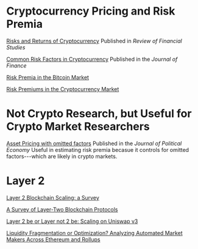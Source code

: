 
# Cryptocurrency Pricing and Risk Premia

[Risks and Returns of Cryptocurrency](https://www.nber.org/system/files/working_papers/w24877/w24877.pdf)  Published in *Review of Financial Studies*

[Common Risk Factors in Cryptocurrency](https://www.nber.org/system/files/working_papers/w25882/w25882.pdf)  Published in the *Journal of Finance*

[Risk Premia in the Bitcoin Market](https://arxiv.org/abs/2410.15195)

[Risk Premiums in the Cryptocurrency Market](https://papers.ssrn.com/sol3/papers.cfm?abstract_id=5056328)

# Not Crypto Research, but Useful for Crypto Market Researchers

[Asset Pricing with omitted factors](https://dachxiu.chicagobooth.edu/download/RP.pdf) Published in the *Journal of Political Economy*  Useful in estimating risk premia becasue it controls for omitted factors---which are likely in crypto markets.

# Layer 2 

[Layer 2 Blockchain Scaling: a Survey](https://arxiv.org/abs/2107.10881)

[A Survey of Layer-Two Blockchain Protocols](https://arxiv.org/pdf/2204.08032)

[Layer 2 be or Layer not 2 be: Scaling on Uniswap v3](https://arxiv.org/abs/2403.09494)

[Liquidity Fragmentation or Optimization? Analyzing Automated Market Makers Across Ethereum and Rollups](https://arxiv.org/abs/2410.10324)
